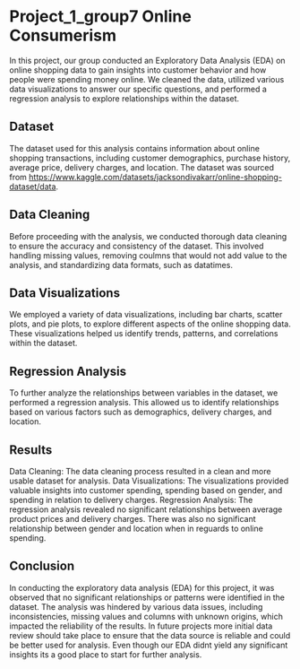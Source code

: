 # Project_1_group7 Online Consumerism
In this project, our group conducted an Exploratory Data Analysis (EDA) on online shopping data to gain insights into customer behavior and how people were spending money online. We cleaned the data, utilized various data visualizations to answer our specific questions, and performed a regression analysis to explore relationships within the dataset.

## Dataset
The dataset used for this analysis contains information about online shopping transactions, including customer demographics, purchase history, average price, delivery charges, and location. The dataset was sourced from https://www.kaggle.com/datasets/jacksondivakarr/online-shopping-dataset/data.

## Data Cleaning
Before proceeding with the analysis, we conducted thorough data cleaning to ensure the accuracy and consistency of the dataset. This involved handling missing values, removing coulmns that would not add value to the analysis, and standardizing data formats, such as datatimes.

## Data Visualizations
We employed a variety of data visualizations, including bar charts, scatter plots, and pie plots, to explore different aspects of the online shopping data. These visualizations helped us identify trends, patterns, and correlations within the dataset.

## Regression Analysis
To further analyze the relationships between variables in the dataset, we performed a regression analysis. This allowed us to identify relationships based on various factors such as demographics, delivery charges, and location.

## Results
Data Cleaning: The data cleaning process resulted in a clean and more usable dataset for analysis.
Data Visualizations: The visualizations provided valuable insights into customer spending, spending based on gender, and spending in relation to delivery charges.
Regression Analysis: The regression analysis revealed no significant relationships between average product prices and delivery charges. There was also no significant relationship between gender and location when in reguards to online spending.  

## Conclusion
In conducting the exploratory data analysis (EDA) for this project, it was observed that no significant relationships or patterns were identified in the dataset. The analysis was hindered by various data issues, including inconsistencies, missing values and columns with unknown origins, which impacted the reliability of the results. In future projects more initial data review should take place to ensure that the data source is reliable and could be better used for analysis. Even though our EDA didnt yield any significant insights its a good place to start for further analysis.

